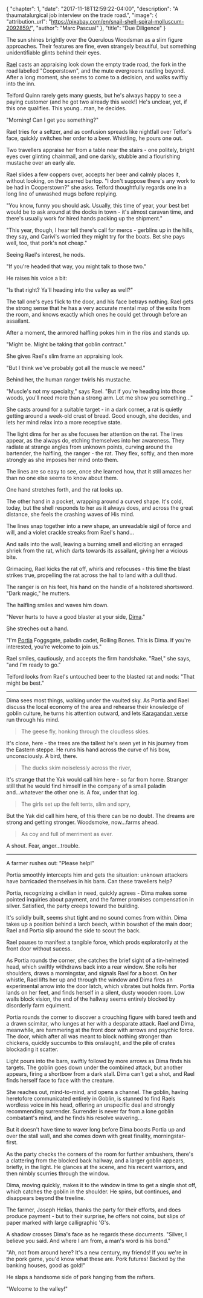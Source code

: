 {
    "chapter": 1,
    "date": "2017-11-18T12:59:22-04:00",
    "description": "A thaumatalurgical job interview on the trade road.",
    "image": {
        "attribution_url": "https://pixabay.com/en/snail-shell-spiral-molluscum-2092859/",
        "author": "Marc Pascual"
    },
    "title": "Due Diligence"
}

The sun shines brightly over the Querulous Woodsman as a slim figure approaches. Their features are fine, even strangely beautiful, but something unidentifiable glints behind their eyes.

[Rael](/characters/rael/) casts an appraising look down the empty trade road, the fork in the road labelled "Cooperstown", and the mute evergreens rustling beyond. After a long moment, she seems to come to a decision, and walks swiftly into the inn.

Telford Quinn rarely gets many guests, but he's always happy to see a paying customer (and he got two already this week!) He's unclear, yet, if this one qualifies. This young...man, he decides.

"Morning! Can I get you something?"

Rael tries for a seltzer, and as confusion spreads like nightfall over Telfor's face, quickly switches her order to a beer. Whistling, he pours one out.

Two travellers appraise her from a table near the stairs - one politely, bright eyes over glinting chainmail, and one darkly, stubble and a flourishing mustache over an early ale.

Rael slides a few coppers over, accepts her beer and calmly places it, without looking, on the scarred bartop. "I don't suppose there's any work to be had in Cooperstown?" she asks. Telford thoughtfully regards one in a long line of unwashed mugs before replying.

"You know, funny you should ask. Usually, this time of year, your best bet would be to ask around at the docks in town - it's almost caravan time, and there's usually work for hired hands packing up the shipment."

"This year, though, I hear tell there's call for mercs - gerblins up in the hills, they say, and Carivi's worried they might try for the boats. Bet she pays well, too, that pork's not cheap."

Seeing Rael's interest, he nods.

"If you're headed that way, you might talk to those two."

He raises his voice a bit:

"Is that right? Ya'll heading into the valley as well?"

The tall one's eyes flick to the door, and his face betrays nothing. Rael gets the strong sense that he has a very accurate mental map of the exits from the room, and knows exactly which ones he could get through before an assailant.

After a moment, the armored halfling pokes him in the ribs and stands up.

"Might be. Might be taking that goblin contract."

She gives Rael's slim frame an appraising look.

"But I think we've probably got all the muscle we need."

Behind her, the human ranger twirls his mustache.

"Muscle's not my specialty," says Rael. "But if you're heading into those woods, you'll need more than a strong arm. Let me show you something..."

She casts around for a suitable target - in a dark corner, a rat is quietly getting around a week-old crust of bread. Good enough, she decides, and lets her mind relax into a more receptive state.

The light dims for her as she focuses her attention on the rat. The lines appear, as the always do, etching themselves into her awareness. They radiate at strange angles from unknown points, curving around the bartender, the halfling, the ranger - the rat. They flex, softly, and then more strongly as she imposes her mind onto them.

The lines are so easy to see, once she learned how, that it still amazes her than no one else seems to know about them.

One hand stretches forth, and the rat looks up.

The other hand in a pocket, wrapping around a curved shape. It's cold, today, but the shell responds to her as it always does, and across the great distance, she feels the crashing waves of His mind.

The lines snap together into a new shape, an unreadable sigil of force and will, and a violet crackle streaks from Rael's hand...

And sails into the wall, leaving a burning smell and eliciting an enraged shriek from the rat, which darts towards its assailant, giving her a vicious bite.

Grimacing, Rael kicks the rat off, whirls and refocuses - this time the blast strikes true, propelling the rat across the hall to land with a dull thud.

The ranger is on his feet, his hand on the handle of a holstered shortsword. "Dark magic," he mutters.

The halfling smiles and waves him down.

"Never hurts to have a good blaster at your side, [Dima](/characters/dima/)."

She streches out a hand.

"I'm [Portia](/characters/portia/) Foggsgate, paladin cadet, Rolling Bones. This is Dima. If you're interested, you're welcome to join us."

Rael smiles, cautiously, and accepts the firm handshake. "Rael," she says, "and I'm ready to go."

Telford looks from Rael's untouched beer to the blasted rat and nods: "That might be best."

---

Dima sees most things, walking under the vaulted sky. As Portia and Rael discuss the local economy of the area and rehearse their knowledge of goblin culture, he turns his attention outward, and lets [Karagandan verse](https://en.wikisource.org/wiki/Summer_(Abay)) run through his mind.

> The geese fly, honking through the cloudless skies.

It's close, here - the trees are the tallest he's seen yet in his journey from the Eastern steppe. He runs his hand across the curve of his bow, unconsciously. A bird, there.

> The ducks skim noiselessly across the river,

It's strange that the Yak would call him here - so far from home. Stranger still that he would find himself in the company of a small paladin and...whatever the other one is. A fox, under that log.

> The girls set up the felt tents, slim and spry,

But the Yak did call him here, of this there can be no doubt. The dreams are strong and getting stronger. Woodsmoke, now...farms ahead.

> As coy and full of merriment as ever.

A shout. Fear, anger...trouble.

---

A farmer rushes out: "Please help!"

Portia smoothly intercepts him and gets the situation: unknown attackers have barricaded themselves in his barn. Can these travellers help?

Portia, recognizing a civilian in need, quickly agrees - Dima makes some pointed inquiries about payment, and the farmer promises compensation in silver. Satisfied, the party creeps toward the building.

It's solidly built, seems shut tight and no sound comes from within. Dima takes up a position behind a larch beech, within bowshot of the main door; Rael and Portia slip around the side to scout the back.

Rael pauses to manifest a tangible force, which prods exploratorily at the front door without sucess.

As Portia rounds the corner, she catches the brief sight of a tin-helmeted head, which swiftly withdraws back into a rear window. She rolls her shoulders, draws a morningstar, and signals Rael for a boost. On her whistle, Rael lifts her up and through the window and Dima fires an experimental arrow into the door latch, which vibrates but holds firm. Portia lands on her feet, and finds herself in a silent, dusty wooden room. Low walls block vision, the end of the hallway seems entirely blocked by disorderly farm equiment.

Portia rounds the corner to discover a crouching figure with bared teeth and a drawn scimitar, who lunges at her with a desparate attack. Rael and Dima, meanwhile, are hammering at the front door with arrows and psychic force. The door, which after all was meant to block nothing stronger than chickens, quickly succumbs to this onslaught, and the pile of crates blockading it scatter.

Light pours into the barn, swiftly followd by more arrows as Dima finds his targets. The goblin goes down under the combined attack, but another appears, firing a shortbow from a dark stall. Dima can't get a shot, and Rael finds herself face to face with the creature.

She reaches out, mind-to-mind, and opens a channel. The goblin, having heretofore communicated entirely in Goblin, is stunned to find Raels wordless voice in his head, offering an unspecific deal and strongly recommending surrender. Surrender is never far from a lone goblin combatant's mind, and he finds his resolve wavering...

But it doesn't have time to waver long before Dima boosts Portia up and over the stall wall, and she comes down with great finality, morningstar-first.

As the party checks the corners of the room for further ambushers, there's a clattering from the blocked back hallway, and a larger goblin appears, briefly, in the light. He glances at the scene, and his recent warriors, and then nimbly scurries through the window.

Dima, moving quickly, makes it to the window in time to get a single shot off, which catches the goblin in the shoulder. He spins, but continues, and disappears beyond the treeline.

The farmer, Joseph Helias, thanks the party for their efforts, and does produce payment - but to their surprise, he offers not coins, but slips of paper marked with large calligraphic 'G's.

A shadow crosses Dima's face as he regards these documents. "Silver, I believe you said. And where I am from, a man's word is his bond."

"Ah, not from around here? It's a new century, my friends! If you we're in the pork game, you'd know what these are. Pork futures! Backed by the banking houses, good as gold!"

He slaps a handsome side of pork hanging from the rafters.

"Welcome to the valley!"
